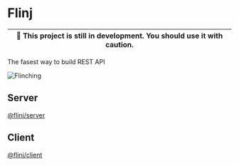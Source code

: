 # Flinj

| :construction: This project is still in development. You should use it with caution. |
| ------------------------------------------------------------------------------------ |

The fasest way to build REST API

![Flinching](https://media.giphy.com/media/TpXiNmXLdpOaEENYci/giphy.gif)

## Server

[@flinj/server](https://github.com/flinj/flinj/tree/main/packages/server)

## Client

[@flinj/client](https://github.com/flinj/flinj/tree/main/packages/client)
